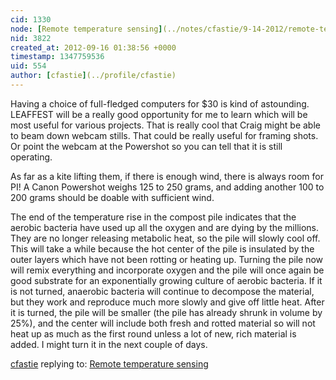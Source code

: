 ```yaml
---
cid: 1330
node: [Remote temperature sensing](../notes/cfastie/9-14-2012/remote-temperature-sensing)
nid: 3822
created_at: 2012-09-16 01:38:56 +0000
timestamp: 1347759536
uid: 554
author: [cfastie](../profile/cfastie)
---
```


Having a choice of full-fledged computers for $30 is kind of astounding. LEAFFEST will be a really good opportunity for me to learn which will be most useful for various projects. That is really cool that Craig might be able to beam down webcam stills.  That could be really useful for framing shots. Or point the webcam at the Powershot so you can tell that it is still operating.

As far as a kite lifting them, if there is enough wind, there is always room for PI!  A Canon Powershot weighs 125 to 250 grams, and adding another 100 to 200 grams should be doable with sufficient wind.

The end of the temperature rise in the compost pile indicates that the aerobic bacteria have used up all the oxygen and are dying by the millions. They are no longer releasing metabolic heat, so the pile will slowly cool off.  This will take a while because the hot center of the pile is insulated by the outer layers which have not been rotting or heating up.  Turning the pile now will remix everything and incorporate oxygen and the pile will once again be good substrate for an exponentially growing culture of aerobic bacteria.  If it is not turned, anaerobic bacteria will continue to decompose the material, but they work and reproduce much more slowly and give off little heat. After it is turned, the pile will be smaller (the pile has already shrunk in volume by 25%), and the center will include both fresh and rotted material so will not heat up as much as the first round unless a lot of new, rich material is added.   I might turn it in the next couple of days. 

[cfastie](../profile/cfastie) replying to: [Remote temperature sensing](../notes/cfastie/9-14-2012/remote-temperature-sensing)


